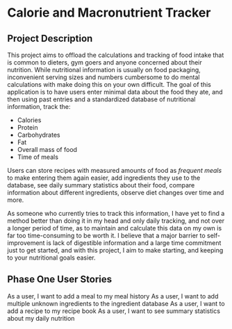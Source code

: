 # Calorie and Macronutrient Tracker

## Project Description

This project aims to offload the calculations and tracking of food intake that is common to dieters, gym goers and 
anyone concerned about their nutrition. While nutritional information is usually on food packaging, inconvenient serving
sizes and numbers cumbersome to do mental calculations with make doing this on your own difficult. The goal of this 
application is to have users enter minimal data about the food they ate, and then using past entries and a standardized 
database of nutritional information, track the:

- Calories
- Protein
- Carbohydrates
- Fat
- Overall mass of food
- Time of meals

Users can store recipes with measured amounts of food as *frequent meals* to make entering them again easier, add 
ingredients they use to the database, see daily summary statistics about their food, compare information about different
ingredients, observe diet changes over time and more. 

As someone who currently tries to track this information, I have yet to find a method better than doing it in my head 
and only daily tracking, and not over a longer period of time, as to maintain and calculate this data on my own is far 
too time-consuming to be worth it. I believe that a major barrier to self-improvement is lack of digestible information
and a large time commitment just to get started, and with this project, I aim to make starting, and keeping to your 
nutritional goals easier.


## Phase One User Stories

As a user, I want to add a meal to my meal history
As a user, I want to add multiple unknown ingredients to the ingredient database
As a user, I want to add a recipe to my recipe book
As a user, I want to see summary statistics about my daily nutrition
